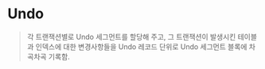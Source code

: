 # Undo

> 각 트랜잭션별로 Undo 세그먼트를 할당해 주고, 그 트랜잭션이 발생시킨 테이블과 인덱스에 대한 변경사항들을 Undo 레코드 단위로 Undo 세그먼트 블록에 차곡차곡 기록함.
>
> 